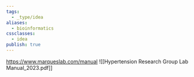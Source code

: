 ```yaml
---
tags:
  - _type/idea
aliases:
  - bioinformatics
cssclasses:
  - idea
publish: true
---
```



https://www.marqueslab.com/manual
![[Hypertension Research Group Lab Manual_2023.pdf]]
